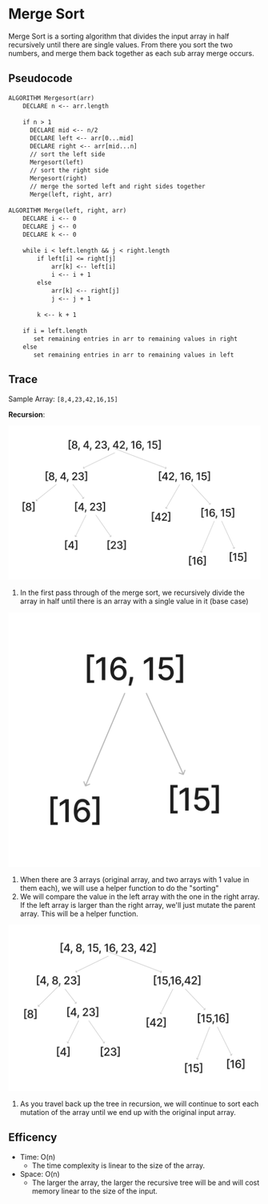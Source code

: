 # Merge Sort

Merge Sort is a sorting algorithm that divides the input array in half recursively until there are single values.  From there you sort the two numbers, and merge them back together as each sub array merge occurs.

## Pseudocode

```pseudo
ALGORITHM Mergesort(arr)
    DECLARE n <-- arr.length

    if n > 1
      DECLARE mid <-- n/2
      DECLARE left <-- arr[0...mid]
      DECLARE right <-- arr[mid...n]
      // sort the left side
      Mergesort(left)
      // sort the right side
      Mergesort(right)
      // merge the sorted left and right sides together
      Merge(left, right, arr)

ALGORITHM Merge(left, right, arr)
    DECLARE i <-- 0
    DECLARE j <-- 0
    DECLARE k <-- 0

    while i < left.length && j < right.length
        if left[i] <= right[j]
            arr[k] <-- left[i]
            i <-- i + 1
        else
            arr[k] <-- right[j]
            j <-- j + 1

        k <-- k + 1

    if i = left.length
       set remaining entries in arr to remaining values in right
    else
       set remaining entries in arr to remaining values in left
```

## Trace

Sample Array: `[8,4,23,42,16,15]`

**Recursion**:

![Recursively cut array in half](assets/mergesort.png)

1. In the first pass through of the merge sort, we recursively divide the array in half until there is an array with a single value in it (base case)

![Single Value Arrays](assets/mergesort_single.png)
1. When there are 3 arrays (original array, and two arrays with 1 value in them each), we will use a helper function to do the "sorting"
2. We will compare the value in the left array with the one in the right array.  If the left array is larger than the right array, we'll just mutate the parent array.  This will be a helper function.

![Ending Recursion](assets/mergesort-sorted.png)
1. As you travel back up the tree in recursion, we will continue to sort each mutation of the array until we end up with the original input array.

## Efficency

- Time: O(n)
    - The time complexity is linear to the size of the array.
- Space: O(n)
  - The larger the array, the larger the recursive tree will be and will cost memory linear to the size of the input.